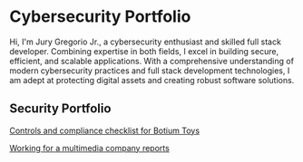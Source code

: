 
# Cybersecurity Portfolio

Hi, I'm Jury Gregorio Jr., a cybersecurity enthusiast and skilled full stack developer. Combining expertise in both fields, I excel in building secure, efficient, and scalable applications. With a comprehensive understanding of modern cybersecurity practices and full stack development technologies, I am adept at protecting digital assets and creating robust software solutions.



## Security Portfolio

[Controls and compliance checklist for Botium Toys](https://docs.google.com/document/d/1f61jq-h4_A13wLMIHdap_qVvnowZ-va3qkYOyz9dGzQ/edit?usp=sharing)

[Working for a multimedia company reports](https://docs.google.com/document/d/1-3QkV5UZIjI2Bvp5zGlVKnOwvU0IKAfNOHkKRTQrIwI/edit?usp=sharing&resourcekey=0-2fdN7WtLw4sZKQPFrdpOkg)

